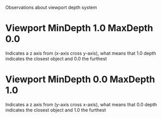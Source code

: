 Observations about viewport depth system

# Viewport MinDepth 1.0 MaxDepth 0.0

Indicates a z axis from (x-axis cross y-axis), what means that 1.0 depth indicates the closest object and 0.0 the furthest

# Viewport MinDepth 0.0 MaxDepth 1.0

Indicates a z axis from (y-axis cross x-axis), what means that 0.0 depth indicates the closest object and 1.0 the furthest